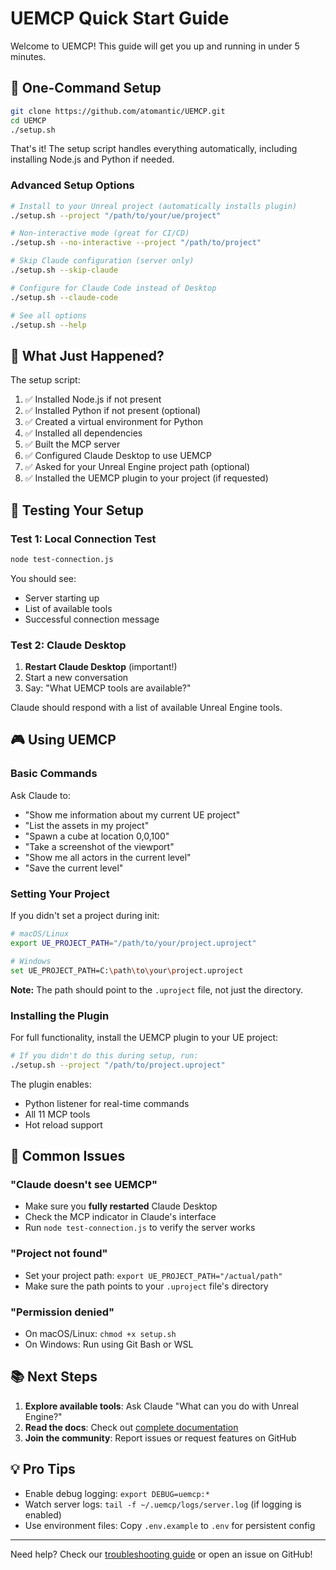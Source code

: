 # UEMCP Quick Start Guide

Welcome to UEMCP! This guide will get you up and running in under 5 minutes.

## 🚀 One-Command Setup

```bash
git clone https://github.com/atomantic/UEMCP.git
cd UEMCP
./setup.sh
```

That's it! The setup script handles everything automatically, including installing Node.js and Python if needed.

### Advanced Setup Options

```bash
# Install to your Unreal project (automatically installs plugin)
./setup.sh --project "/path/to/your/ue/project"

# Non-interactive mode (great for CI/CD)
./setup.sh --no-interactive --project "/path/to/project"

# Skip Claude configuration (server only)
./setup.sh --skip-claude

# Configure for Claude Code instead of Desktop
./setup.sh --claude-code

# See all options
./setup.sh --help
```

## 🎯 What Just Happened?

The setup script:
1. ✅ Installed Node.js if not present
2. ✅ Installed Python if not present (optional)
3. ✅ Created a virtual environment for Python
4. ✅ Installed all dependencies
5. ✅ Built the MCP server
6. ✅ Configured Claude Desktop to use UEMCP
7. ✅ Asked for your Unreal Engine project path (optional)
8. ✅ Installed the UEMCP plugin to your project (if requested)

## 🧪 Testing Your Setup

### Test 1: Local Connection Test
```bash
node test-connection.js
```

You should see:
- Server starting up
- List of available tools
- Successful connection message

### Test 2: Claude Desktop
1. **Restart Claude Desktop** (important!)
2. Start a new conversation
3. Say: "What UEMCP tools are available?"

Claude should respond with a list of available Unreal Engine tools.

## 🎮 Using UEMCP

### Basic Commands

Ask Claude to:
- "Show me information about my current UE project"
- "List the assets in my project"
- "Spawn a cube at location 0,0,100"
- "Take a screenshot of the viewport"
- "Show me all actors in the current level"
- "Save the current level"

### Setting Your Project

If you didn't set a project during init:

```bash
# macOS/Linux
export UE_PROJECT_PATH="/path/to/your/project.uproject"

# Windows
set UE_PROJECT_PATH=C:\path\to\your\project.uproject
```

**Note:** The path should point to the `.uproject` file, not just the directory.

### Installing the Plugin

For full functionality, install the UEMCP plugin to your UE project:

```bash
# If you didn't do this during setup, run:
./setup.sh --project "/path/to/project.uproject"
```

The plugin enables:
- Python listener for real-time commands
- All 11 MCP tools
- Hot reload support

## 🔧 Common Issues

### "Claude doesn't see UEMCP"
- Make sure you **fully restarted** Claude Desktop
- Check the MCP indicator in Claude's interface
- Run `node test-connection.js` to verify the server works

### "Project not found"
- Set your project path: `export UE_PROJECT_PATH="/actual/path"`
- Make sure the path points to your `.uproject` file's directory

### "Permission denied"
- On macOS/Linux: `chmod +x setup.sh`
- On Windows: Run using Git Bash or WSL

## 📚 Next Steps

1. **Explore available tools**: Ask Claude "What can you do with Unreal Engine?"
2. **Read the docs**: Check out [complete documentation](../README.md)
3. **Join the community**: Report issues or request features on GitHub

## 💡 Pro Tips

- Enable debug logging: `export DEBUG=uemcp:*`
- Watch server logs: `tail -f ~/.uemcp/logs/server.log` (if logging is enabled)
- Use environment files: Copy `.env.example` to `.env` for persistent config

---

Need help? Check our [troubleshooting guide](troubleshooting.md) or open an issue on GitHub!